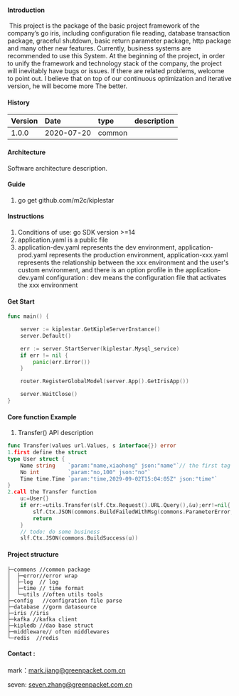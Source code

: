 #### Introduction

​	This project is the package of the basic project framework of the company’s go iris, including configuration file reading, database transaction package, graceful shutdown, basic return parameter package, http package and many other new features. Currently, business systems are recommended to use this System. At the beginning of the project, in order to unify the framework and technology stack of the company, the project will inevitably have bugs or issues. If there are related problems, welcome to point out. I believe that on top of our continuous optimization and iterative version, he will become more The better.

#### History

| Version | Date       | type   | description |
| :------ | :--------- | :----- | ----------- |
| 1.0.0   | 2020-07-20 | common |             |

#### Architecture

Software architecture description.

#### Guide

1. go get github.com/m2c/kiplestar

#### Instructions

1. Conditions of use: go SDK version >=14
2. application.yaml is a public file
3. application-dev.yaml represents the dev environment, application-prod.yaml represents the production environment, application-xxx.yaml represents the relationship between the xxx environment and the user's custom environment, and there is an option profile in the application-dev.yaml configuration : dev means the configuration file that activates the xxx environment

#### Get Start


```go
func main() {

	server := kiplestar.GetKipleServerInstance()
	server.Default()

	err := server.StartServer(kiplestar.Mysql_service)
	if err != nil {
		panic(err.Error())
	}

	router.RegisterGlobalModel(server.App().GetIrisApp())

	server.WaitClose()
}
```

#### Core function Example

1. Transfer() API description

```go
func Transfer(values url.Values, s interface{}) error
1.first define the struct
type User struct {
    Name string    `param:"name,xiaohong" json:"name"`// the first tag name(name) means that the request name and the second name(zfh) means that the request has no  the request name we will get the default value.
	No int         `param:"no,100" json:"no"`
	Time time.Time `param:"time,2029-09-02T15:04:05Z" json:"time"`
}
2.call the Transfer function
    u:=User{}
	if err:=utils.Transfer(slf.Ctx.Request().URL.Query(),&u);err!=nil{
		slf.Ctx.JSON(commons.BuildFailedWithMsg(commons.ParameterError,err.Error()))
		return
	}
	// todo: do some business
	slf.Ctx.JSON(commons.BuildSuccess(u))
```



#### Project structure

```sybase
├─commons //common package
│  ├─error//error wrap
│  ├─log  // log 
│  ├─time // time format
│  └─utils //often utils tools
├─config   //configration file parse
├─database //gorm datasource
├─iris //iris
├─kafka //kafka client 
├─kipledb //dao base struct
├─middleware// often middlewares
└─redis  //redis

```

#### Contact :

mark：mark.jiang@greenpacket.com.cn

seven: seven.zhang@greenpacket.com.cn

